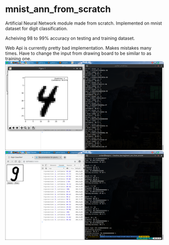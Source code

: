 # mnist_ann_from_scratch

Artificial Neural Network module made from scratch. Implemented on mnist dataset for 
digit classification.

Acheiving 98 to 99% accuracy on testing and training dataset.

Web Api is currently pretty bad implementation. Makes mistakes many times. Have to 
change the input from drawing board to be similar to as training one.
![testing dataset](/screenshot1.png?raw=true)
![web draw api](/screenshot2.png?raw=true)
